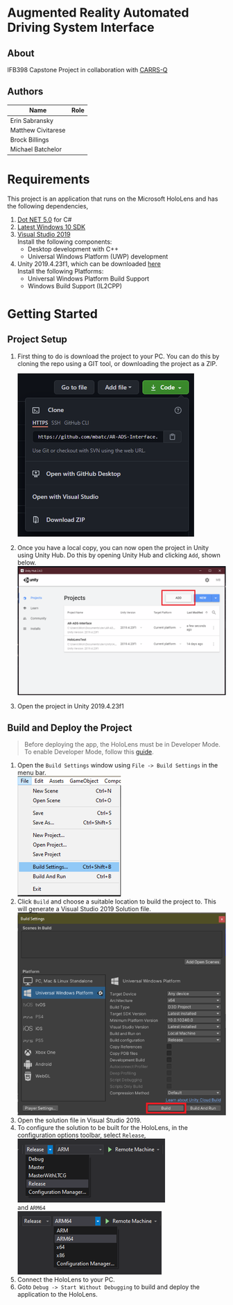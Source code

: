 # Augmented Reality Automated Driving System Interface

## About

IFB398 Capstone Project in collaboration with [CARRS-Q](https://research.qut.edu.au/carrsq/)

## Authors

| Name               | Role |
| ------------------ |-|
| Erin Sabransky     | |
| Matthew Civitarese | |
| Brock Billings     | |
| Michael Batchelor  | |

# Requirements

This project is an application that runs on the Microsoft HoloLens and has the following dependencies,

1. [Dot NET 5.0](https://dotnet.microsoft.com/download/dotnet/thank-you/sdk-5.0.201-windows-x64-installer) for C#
2. [Latest Windows 10 SDK](https://developer.microsoft.com/en-us/windows/downloads/windows-10-sdk/)
3. [Visual Studio 2019](https://visualstudio.microsoft.com/downloads/)  
   Install the following components:
   * Desktop development with C++
   * Universal Windows Platform (UWP) development
4. Unity 2019.4.23f1, which can be downloaded [here](https://unity3d.com/get-unity/download/archive)  
   Install the following Platforms:
   * Universal Windows Platform Build Support
   * Windows Build Support (IL2CPP)

# Getting Started

## Project Setup

1. First thing to do is download the project to your PC. You can do this by cloning the repo using a GIT tool, or downloading the project as a ZIP.

   ![alt text](Docs/img/clone-project.png "Clone Project")

2. Once you have a local copy, you can now open the project in Unity using Unity Hub. Do this by opening Unity Hub and clicking `Add`, shown below.
   ![alt text](Docs/img/add-project.png  "Logo Title Text 1")

3. Open the project in Unity 2019.4.23f1

## Build and Deploy the Project

> Before deploying the app, the HoloLens must be in Developer Mode. To enable Developer Mode, follow this [guide](https://docs.microsoft.com/en-us/windows/mixed-reality/develop/platform-capabilities-and-apis/using-visual-studio?tabs=hl2).

1. Open the `Build Settings` window using `File -> Build Settings` in the menu bar.  
   ![alt text](Docs/img/build-file-build-settings.png "Open Build Settings")
2. Click `Build` and choose a suitable location to build the project to. This will generate a Visual Studio 2019 Solution file.  
   ![alt text](Docs/img/build-project.png "Build Project")
3. Open the solution file in Visual Studio 2019.  
4. To configure the solution to be built for the HoloLens, in the configuration options toolbar, select `Release`,  
   ![alt text](Docs/img/config-release.png  "Switch to Release")  
    and `ARM64`  
   ![alt text](Docs/img/config-ARM64.png  "Switch to ARM64")
5. Connect the HoloLens to your PC.  
6. Goto `Debug -> Start Without Debugging` to build and deploy the application to the HoloLens.  
